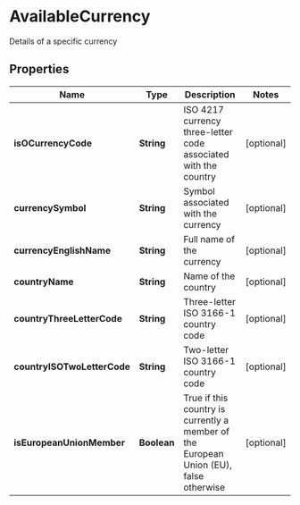 

# AvailableCurrency

Details of a specific currency
## Properties

Name | Type | Description | Notes
------------ | ------------- | ------------- | -------------
**isOCurrencyCode** | **String** | ISO 4217 currency three-letter code associated with the country |  [optional]
**currencySymbol** | **String** | Symbol associated with the currency |  [optional]
**currencyEnglishName** | **String** | Full name of the currency |  [optional]
**countryName** | **String** | Name of the country |  [optional]
**countryThreeLetterCode** | **String** | Three-letter ISO 3166-1 country code |  [optional]
**countryISOTwoLetterCode** | **String** | Two-letter ISO 3166-1 country code |  [optional]
**isEuropeanUnionMember** | **Boolean** | True if this country is currently a member of the European Union (EU), false otherwise |  [optional]



